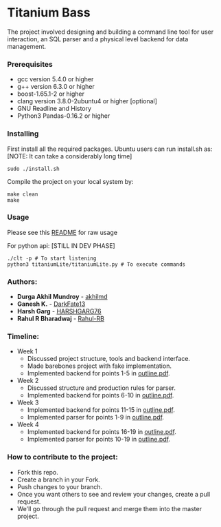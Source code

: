 # Titanium Bass #

The project involved designing and building a command line tool for user interaction, an SQL parser and a physical level backend for data management.

### Prerequisites

* gcc version 5.4.0 or higher
* g++ version 6.3.0 or higher
* boost-1.65.1-2 or higher
* clang version 3.8.0-2ubuntu4 or higher [optional]
* GNU Readline and History
* Python3 Pandas-0.16.2 or higher 

### Installing

First install all the required packages. Ubuntu users can run install.sh as: [NOTE: It can take a considerably long time]

```
sudo ./install.sh
```

Compile the project on your local system by:

```
make clean
make
```

### Usage

Please see this [README](https://github.com/DarkFate13/Titanium-Bass/blob/master/examples/README.md) for raw usage

For python api: [STILL IN DEV PHASE]

```
./clt -p # To start listening
python3 titaniumLite/titaniumLite.py # To execute commands 
```

### Authors: ###

* **Durga Akhil Mundroy** - [akhilmd](https://github.com/akhilmd)
* **Ganesh K.** - [DarkFate13](https://github.com/DarkFate13)
* **Harsh Garg** - [HARSHGARG76](https://github.com/HARSHGARG76)
* **Rahul R Bharadwaj** - [Rahul-RB](https://github.com/Rahul-RB)


### Timeline: ###
* Week 1
	* Discussed project structure, tools and backend interface.
	* Made barebones project with fake implementation.
	* Implemented backend for points 1-5 in [outline.pdf](https://github.com/DarkFate13/Titanium-Bass/blob/master/outline.pdf).
* Week 2
	* Discussed structure and production rules for parser.
	* Implemented backend for points 6-10 in [outline.pdf](https://github.com/DarkFate13/Titanium-Bass/blob/master/outline.pdf).
* Week 3
	* Implemented backend for points 11-15 in [outline.pdf](https://github.com/DarkFate13/Titanium-Bass/blob/master/outline.pdf).
	* Implemented parser for points 1-9 in [outline.pdf](https://github.com/DarkFate13/Titanium-Bass/blob/master/outline.pdf).
* Week 4
	* Implemented backend for points 16-19 in [outline.pdf](https://github.com/DarkFate13/Titanium-Bass/blob/master/outline.pdf).
	* Implemented parser for points 10-19 in [outline.pdf](https://github.com/DarkFate13/Titanium-Bass/blob/master/outline.pdf).

### How to contribute to the project: ###

* Fork this repo.
* Create a branch in your Fork.
* Push changes to your branch.
* Once you want others to see and review your changes, create a pull request.
* We'll go through the pull request and merge them into the master project.